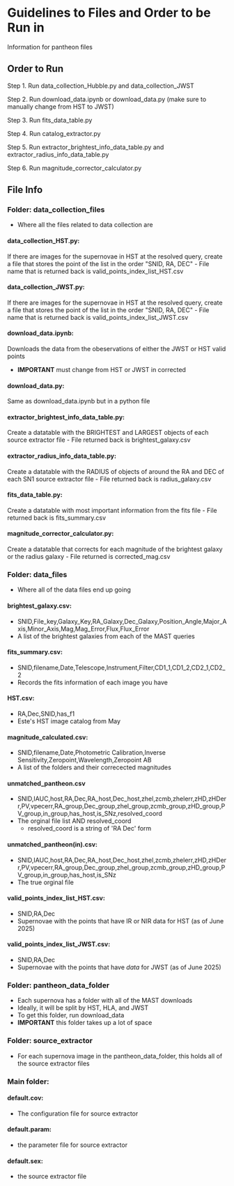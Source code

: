 # Guidelines to Files and Order to be Run in

Information for pantheon files

## Order to Run

Step 1. Run data_collection_Hubble.py and data_collection_JWST

Step 2. Run download_data.ipynb or download_data.py (make sure to manually change from HST to JWST)

Step 3. Run fits_data_table.py

Step 4. Run catalog_extractor.py

Step 5. Run extractor_brightest_info_data_table.py and extractor_radius_info_data_table.py

Step 6. Run magnitude_corrector_calculator.py

## File Info

### Folder: data_collection_files
- Where all the files related to data collection are

#### data_collection_HST.py: 
If there are images for the supernovae in HST at the resolved query, 
create a file that stores the point of the list in the order "SNID, RA, DEC"
    - File name that is returned back is valid_points_index_list_HST.csv

#### data_collection_JWST.py: 
If there are images for the supernovae in HST at the resolved query, 
create a file that stores the point of the list in the order "SNID, RA, DEC"
    - File name that is returned back is valid_points_index_list_JWST.csv

#### download_data.ipynb:
Downloads the data from the obeservations of either the JWST or HST valid points 
  - **IMPORTANT** must change from HST or JWST in corrected

#### download_data.py:
Same as download_data.ipynb but in a python file

#### extractor_brightest_info_data_table.py:
Create a datatable with the BRIGHTEST and LARGEST objects of each source extractor file
    - File returned back is brightest_galaxy.csv

#### extractor_radius_info_data_table.py:
Create a datatable with the RADIUS of objects of around the RA and DEC of each SN1 source extractor file
    - File returned back is radius_galaxy.csv

#### fits_data_table.py:
Create a datatable with most important information from the fits file 
    - File returned back is fits_summary.csv

#### magnitude_corrector_calculator.py:
Create a datatable that corrects for each magnitude of the brightest galaxy or the radius galaxy
    - File returned is corrected_mag.csv

### Folder: data_files  
- Where all of the data files end up going

#### brightest_galaxy.csv:
- SNID,File_key,Galaxy_Key,RA_Galaxy,Dec_Galaxy,Position_Angle,Major_Axis,Minor_Axis,Mag,Mag_Error,Flux,Flux_Error
- A list of the brightest galaxies from each of the MAST queries

#### fits_summary.csv:
- SNID,filename,Date,Telescope,Instrument,Filter,CD1_1,CD1_2,CD2_1,CD2_2
- Records the fits information of each image you have

#### HST.csv:
- RA,Dec,SNID,has_f1
- Este's HST image catalog from May 

#### magnitude_calculated.csv:
- SNID,filename,Date,Photometric Calibration,Inverse Sensitivity,Zeropoint,Wavelength,Zeropoint AB
- A list of the folders and their correcected magnitudes

#### unmatched_pantheon.csv
- SNID,IAUC,host,RA,Dec,RA_host,Dec_host,zhel,zcmb,zhelerr,zHD,zHDerr,PV,vpecerr,RA_group,Dec_group,zhel_group,zcmb_group,zHD_group,PV_group,in_group,has_host,is_SNz,resolved_coord
- The orginal file list AND resolved_coord
  - resolved_coord is a string of 'RA Dec' form


#### unmatched_pantheon(in).csv:
- SNID,IAUC,host,RA,Dec,RA_host,Dec_host,zhel,zcmb,zhelerr,zHD,zHDerr,PV,vpecerr,RA_group,Dec_group,zhel_group,zcmb_group,zHD_group,PV_group,in_group,has_host,is_SNz
- The true orginal file

#### valid_points_index_list_HST.csv:
- SNID,RA,Dec
- Supernovae with the points that have IR or NIR data for HST (as of June 2025)

#### valid_points_index_list_JWST.csv:
- SNID,RA,Dec
- Supernovae with the points that have *data* for JWST (as of June 2025)

### Folder: pantheon_data_folder
- Each supernova has a folder with all of the MAST downloads
- Ideally, it will be split by HST, HLA, and JWST
- To get this folder, run download_data
- **IMPORTANT** this folder takes up a lot of space 

### Folder: source_extractor
- For each supernova image in the pantheon_data_folder, this holds all of the source extractor files

### Main folder:

#### default.cov:
- The configuration file for source extractor 

#### default.param:
- the parameter file for source extractor

#### default.sex:
- the source extractor file
